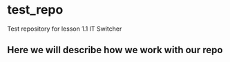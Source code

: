 # test_repo
Test repository for lesson 1.1 IT Switcher

## Here we will describe how we work with our repo
